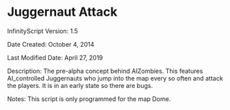 # Juggernaut Attack

InfinityScript Version: 1.5

Date Created: October 4, 2014

Last Modified Date: April 27, 2019

Description:
The pre-alpha concept behind AIZombies. This features AI_controlled Juggernauts who jump into the map every so often and attack the players. It is in an early state so there are bugs.

Notes:
This script is only programmed for the map Dome.
